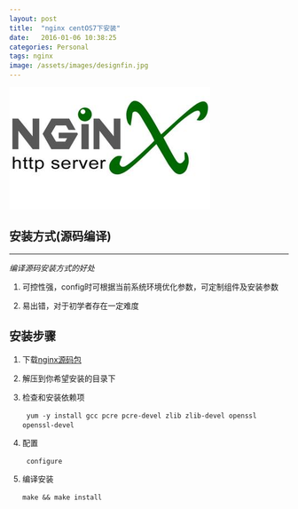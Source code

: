 ```yaml
---
layout: post
title:  "nginx centOS7下安装"
date:   2016-01-06 10:38:25
categories: Personal
tags: nginx
image: /assets/images/designfin.jpg
---
```

![nginx](https://github.com/neaix/neaix.github.io/raw/master/assets/images/nginx.jpg)  


## 安装方式(源码编译)  

***
 *编译源码安装方式的好处*  
 
1. 可控性强，config时可根据当前系统环境优化参数，可定制组件及安装参数  
 
2. 易出错，对于初学者存在一定难度  
 
 
## 安装步骤  
 
1. 下载[nginx源码包](http://nginx.org/download/nginx-1.9.9.tar.gz)   
 
2. 解压到你希望安装的目录下  
 
3. 检查和安装依赖项  
 
  
   	` yum -y install gcc pcre pcre-devel zlib zlib-devel openssl openssl-devel`
  

4. 配置  
 

  	` configure`
    
     
5. 编译安装  
 

 	 `make && make install` 

 
